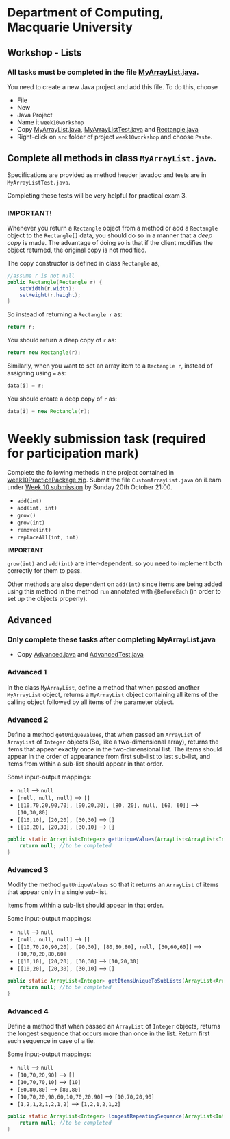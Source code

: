# Department of Computing, Macquarie University

## Workshop - Lists

### All tasks must be completed in the file [MyArrayList.java](./codes/MyArrayList.java). 

You need to create a new Java project and add this file. To do this, choose 

- File
- New
- Java Project
- Name it `week10workshop`
- Copy [MyArrayList.java](./codes/MyArrayList.java), [MyArrayListTest.java](./codes/MyArrayListTest.java) and [Rectangle.java](./codes/Rectangle.java)
- Right-click on `src` folder of project `week10workshop` and choose `Paste`.

## Complete all methods in class `MyArrayList.java`. 

Specifications are provided as method header javadoc and tests are in `MyArrayListTest.java`.

Completing these tests will be very helpful for practical exam 3.

### IMPORTANT! 

Whenever you return a `Rectangle` object from a method or add a `Rectangle` object to the `Rectangle[]` data, you should do so in a manner that a *deep copy* is made. The advantage of doing so is that if the client modifies the object returned, the original copy is not modified.

The copy constructor is defined in class `Rectangle` as,

```java
//assume r is not null
public Rectangle(Rectangle r) {
	setWidth(r.width);
	setHeight(r.height);
}
```

So instead of returning a `Rectangle r` as:

```java
return r;
```

You should return a deep copy of `r` as:

```java
return new Rectangle(r);
```

Similarly, when you want to set an array item to a `Rectangle r`, instead of assigning using `=` as:

```java
data[i] = r;
```

You should create a deep copy of `r` as:

```java
data[i] = new Rectangle(r);
```

# Weekly submission task (required for participation mark)

Complete the following methods in the project contained in [week10PracticePackage.zip](./codes/week10PracticePackage.zip). Submit the file `CustomArrayList.java` on iLearn under [Week 10 submission](https://ilearn.mq.edu.au/mod/assign/view.php?id=5353346) by Sunday 20th October 21:00.

- `add(int)`
- `add(int, int)`
- `grow()`
- `grow(int)`
- `remove(int)`
- `replaceAll(int, int)`

**IMPORTANT**

`grow(int)` and `add(int)` are inter-dependent. so you need to implement both correctly for them to pass.

Other methods are also dependent on `add(int)` since items are being added using this method in the method `run` annotated with `@BeforeEach` (in order to set up the objects properly).

## Advanced
### Only complete these tasks after completing MyArrayList.java
- Copy [Advanced.java](./codes/Advanced.java) and [AdvancedTest.java](./codes/AdvancedTest.java)

### Advanced 1

In the class `MyArrayList`, define a method that when passed another `MyArrayList` object, returns a `MyArrayList` object containing all items of the calling object followed by all items of the parameter object.

### Advanced 2

Define a method `getUniqueValues`, that when passed an `ArrayList` of `ArrayList` of `Integer` objects (So, like a two-dimensional array), returns the items that appear exactly once in the two-dimensional list. The items should appear in the order of appearance from first sub-list to last sub-list, and items from within a sub-list should appear in that order.

Some input-output mappings:

- `null` --> `null`
- `[null, null, null]` --> `[]`
- `[[10,70,20,90,70], [90,20,30], [80, 20], null, [60, 60]]` --> `[10,30,80]` 
- `[[10,10], [20,20], [30,30]` --> `[]`
- `[[10,20], [20,30], [30,10]` --> `[]`

```java
public static ArrayList<Integer> getUniqueValues(ArrayList<ArrayList<Integer>> list) {
	return null; //to be completed
}
```

### Advanced 3

Modify the method `getUniqueValues` so that it returns an `ArrayList` of items that appear only in a single sub-list.

Items from within a sub-list should appear in that order.

Some input-output mappings:

- `null` --> `null`
- `[null, null, null]` --> `[]`
- `[[10,70,20,90,20], [90,30], [80,80,80], null, [30,60,60]]` --> `[10,70,20,80,60]` 
- `[[10,10], [20,20], [30,30]` --> `[10,20,30]`
- `[[10,20], [20,30], [30,10]` --> `[]`

```java
public static ArrayList<Integer> getItemsUniqueToSubLists(ArrayList<ArrayList<Integer>> list) {
	return null; //to be completed
}
```

### Advanced 4

Define a method that when passed an `ArrayList` of `Integer` objects, returns the longest sequence that occurs more than once in the list. Return first such sequence in case of a tie.

Some input-output mappings:

- `null` --> `null`
- `[10,70,20,90]` --> `[]`
- `[10,70,70,10]` --> `[10]`
- `[80,80,80]` --> `[80,80]`
- `[10,70,20,90,60,10,70,20,90]` --> `[10,70,20,90]`
- `[1,2,1,2,1,2,1,2]` --> `[1,2,1,2,1,2]`

```java
public static ArrayList<Integer> longestRepeatingSequence(ArrayList<Integer> list) {
	return null; //to be completed
}
```
